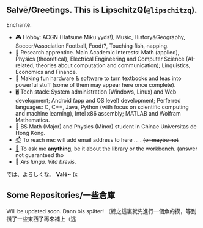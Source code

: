 ## Salvē/Greetings. This is LipschitzQ(`@lipschitzq`). 
<!--
**lipschitzq/lipschitzq** is a ✨ _special_ ✨ repository because its `README.md` (this file) appears on your GitHub profile.

Here are some ideas to get you started:

- 🔭 I’m currently working on ...
- 🌱 I’m currently learning ...
- 👯 I’m looking to collaborate on ...
- 🤔 I’m looking for help with ...
- 💬 Ask me about ...
- 📫 How to reach me: ...
- 😄 Pronouns: ...
- ⚡ Fun fact: ...
-->
Enchanté.


- 🎮 Hobby: ACGN (Hatsune Miku yyds!), Music, History&Geography, Soccer/Association Football, Food(?, ~~Touching fish, napping~~.
- 📘 Research apprentice. Main Academic Interests: Math (applied), Physics (theoretical), Electrical Engineering and Computer Science (AI-related, theories about computation and communication); Linguistics, Economics and Finance.
- 🔌 Making fun hardware & software to turn textbooks and teas into powerful stuff (some of them may appear here once complete). 
- 🖥️ Tech stack: System administration (Windows, Linux) and Web development; Android (app and OS level) development; Perferred languages: C, C++, Java, Python (with focus on scientific computing and machine learning), Intel x86 assembly; MATLAB and Wolfram Mathematica. 
- 📖 BS Math (Major) and Physics (Minor) student in Chinae Universitas de Hong Kong. 
- [📫](mailto:lipschitzq@???) To reach me: will add email address to here ... . ~~(or maybe not~~
- [💬](https://github.com/lipschitzq/lipschitzq/issues) To ask me **anything**, be it about the library or the workbench. (answer not guaranteed tho
- 🌸 *Ars lunga. Vita brevis.*


では、よろしくな。
**Valē~** (x


## Some Repositories/一些倉庫
Will be updated soon. Dann bis später! （總之這裏就先進行一個魚的摸，等到攢了一些東西了再來補上（逃

